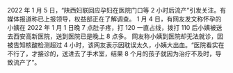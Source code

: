 2022 年 1 月 5 日，“陕西妇联回应孕妇在医院门口等 2 小时后流产”引发关注。有媒体报道称已上报领导，权益部正在了解调查。 1 月 4 日，有网友发文称怀孕的小姨在 2022 年 1 月 1 日晚 7 点肚子疼，打 120 一直占线，拨打 110 后小姨被送去西安高新医院，送到医院已是晚上 8 点多。 网友称小姨到医院却无法就诊，因被告知核酸检测超过 4 小时，该网友表示因耽误太久，小姨大出血。“医院看实在不行了，才接诊的，送进去了手术室，结果 8 个月的孩子就因为治疗不及时，导致流产了”。

